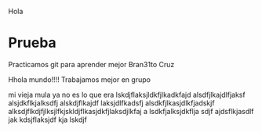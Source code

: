 Hola
# Prueba
Practicamos git para aprender mejor
Bran31to Cruz 


Hhola mundo!!!!
Trabajamos mejor en grupo 

mi vieja mula ya no es lo que era 
lskdjflaksjldkfjlkadkfajd
alsdfjlkajdlfjaksf
alsjdkflkjalksdfj
alskdjflkajdf
laksjdlfkadsfj
alsdkfjlkasjdlkfjadskjf
alksdjflkdjfjlksjlfkjskldjflkasjdkfjlaksdjlkfaj
a
lsdkfjalksjdkflja
sdjf
ajdsflkjasdlf
jak
kdsjflaksjdf
kja
lskdjf
